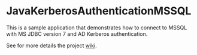 # JavaKerberosAuthenticationMSSQL

This is a sample application that demonstrates how to connect to MSSQL with MS JDBC version 7 and AD Kerberos authentication.

See for more details the project [wiki](https://github.com/dumischbaenger/JavaKerberosAuthenticationMSSQL/wiki).
